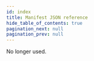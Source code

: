 ```yaml
---
id: index
title: Manifest JSON reference
hide_table_of_contents: true
pagination_next: null
pagination_prev: null
---
```


No longer used.